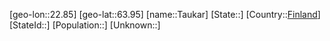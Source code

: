 ﻿---
location: [63.95,22.85]
type: City
tags:
- geo/City


SpocWebEntityId: 34779
isDeleted: false
confidential: public

---
[geo-lon::22.85]
[geo-lat::63.95]
[name::Taukar]
[State::]
[Country::[Finland](geo/Continent/Europe/Finland.md)]
[StateId::]
[Population::]
[Unknown::]

